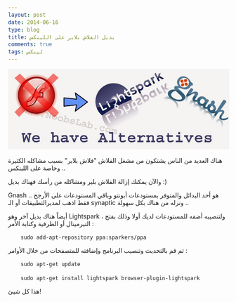 ```yaml
---
layout: post 
date: 2014-06-16
type: blog
title: بديل الفلاش بلاير على اللينكس
comments: true
tags: لينكس
---
```





![بدائل الفلاش بلاير على اللينكس](/assets/flashplayer-alternatives-linux.jpg "بدائل الفلاش بلاير على اللينكس")


هناك العديد من الناس يشتكون من مشغل الفلاش "فلاش بلاير" بسبب مشاكله الكثيرة وخاصة على اللينكس ..

والآن يمكنك إزالة الفلاش بلير ومشاكله من رأسك فهناك بديل :)

Gnash هو أحد البدائل والمتوفر بمستودعات أبونتو وباقي المستودعات على الأرجح .. فقط اذهب لمديرالتطبيقات أو الـ synaptic ونزله من هناك بكل سهولة ..

أيضاً هناك بديل آخر وهو Lightspark ، ولتنصيبه أضفه للمستودعات لديك أولا وذلك بفتح التيرمينال أو الطرفية وكتابة الأمر :

		sudo add-apt-repository ppa:sparkers/ppa

ثم قم بالتحديث وتنصيب البرنامج وإضافته للمتصفحات من خلال الأوامر :

		sudo apt-get update 

		sudo apt-get install lightspark browser-plugin-lightspark 

     

هذا كل شيئ! 
